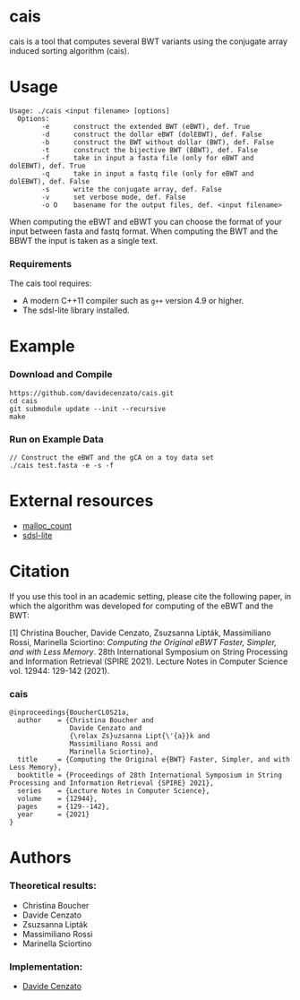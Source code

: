 # cais
cais is a tool that computes several BWT variants using the conjugate array induced sorting algorithm (cais).

# Usage

```
Usage: ./cais <input filename> [options]
  Options:
        -e      construct the extended BWT (eBWT), def. True
        -d      construct the dollar eBWT (dolEBWT), def. False
        -b      construct the BWT without dollar (BWT), def. False
        -t      construct the bijective BWT (BBWT), def. False
        -f      take in input a fasta file (only for eBWT and dolEBWT), def. True
        -q      take in input a fastq file (only for eBWT and dolEBWT), def. False
        -s      write the conjugate array, def. False
        -v      set verbose mode, def. False
        -o O    basename for the output files, def. <input filename>

```
When computing the eBWT and eBWT you can choose the format of your input between fasta and fastq format.
When computing the BWT and the BBWT the input is taken as a single text.

### Requirements

The cais tool requires:
* A modern C++11 compiler such as `g++` version 4.9 or higher.
* The sdsl-lite library installed.

# Example

### Download and Compile

```console
https://github.com/davidecenzato/cais.git
cd cais
git submodule update --init --recursive
make
```

### Run on Example Data

```console
// Construct the eBWT and the gCA on a toy data set
./cais test.fasta -e -s -f 
```
# External resources

* [malloc_count](https://github.com/bingmann/malloc_count)
* [sdsl-lite](https://github.com/simongog/sdsl-lite)

# Citation 

If you use this tool in an academic setting, please cite the following paper, in which the algorithm was developed for computing of the eBWT and the BWT:

[1] Christina Boucher, Davide Cenzato, Zsuzsanna Lipták, Massimiliano Rossi, Marinella Sciortino: *Computing the Original eBWT Faster, Simpler, and with Less Memory*. 28th International Symposium on String Processing and Information Retrieval (SPIRE 2021). Lecture Notes in Computer Science vol. 12944: 129-142 (2021).

### cais
    @inproceedings{BoucherCL0S21a,
      author    = {Christina Boucher and
                   Davide Cenzato and
                   {\relax Zs}uzsanna Lipt{\'{a}}k and
                   Massimiliano Rossi and
                   Marinella Sciortino},
      title     = {Computing the Original e{BWT} Faster, Simpler, and with Less Memory},
      booktitle = {Proceedings of 28th International Symposium in String Processing and Information Retrieval {SPIRE} 2021},
      series    = {Lecture Notes in Computer Science},
      volume    = {12944},
      pages     = {129--142},
      year      = {2021}
    }

# Authors

### Theoretical results:

* Christina Boucher
* Davide Cenzato
* Zsuzsanna Lipták
* Massimiliano Rossi
* Marinella Sciortino

### Implementation:

* [Davide Cenzato](https://github.com/davidecenzato) 
